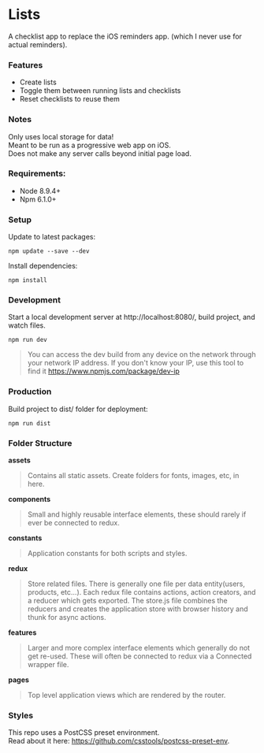 # Lists

A checklist app to replace the iOS reminders app. (which I never use for actual reminders). 

### Features
- Create lists
- Toggle them between running lists and checklists
- Reset checklists to reuse them


### Notes
Only uses local storage for data!  
Meant to be run as a progressive web app on iOS.  
Does not make any server calls beyond initial page load.  


### Requirements:
- Node 8.9.4+  
- Npm 6.1.0+  


### Setup
Update to latest packages:  
```
npm update --save --dev
```

Install dependencies:  
```
npm install
```


### Development
Start a local development server at http://localhost:8080/, build project, and watch files.
```
npm run dev
```
> You can access the dev build from any device on the network through your network IP address. If you don't know your IP, use this tool to find it https://www.npmjs.com/package/dev-ip  


### Production
Build project to dist/ folder for deployment:
```
npm run dist
```  


### Folder Structure
__assets__   
> Contains all static assets. Create folders for fonts, images, etc, in here.  

__components__  
> Small and highly reusable interface elements, these should rarely if ever be connected to redux.  

__constants__  
> Application constants for both scripts and styles.  

__redux__  
> Store related files. There is generally one file per data entity(users, products, etc...). Each redux file contains actions, action creators, and a reducer which gets exported. The store.js file combines the reducers and creates the application store with browser history and thunk for async actions.  

__features__  
> Larger and more complex interface elements which generally do not get re-used. These will often be connected to redux via a Connected wrapper file.

__pages__  
> Top level application views which are rendered by the router.


### Styles
This repo uses a PostCSS preset environment.  
Read about it here: https://github.com/csstools/postcss-preset-env.  





